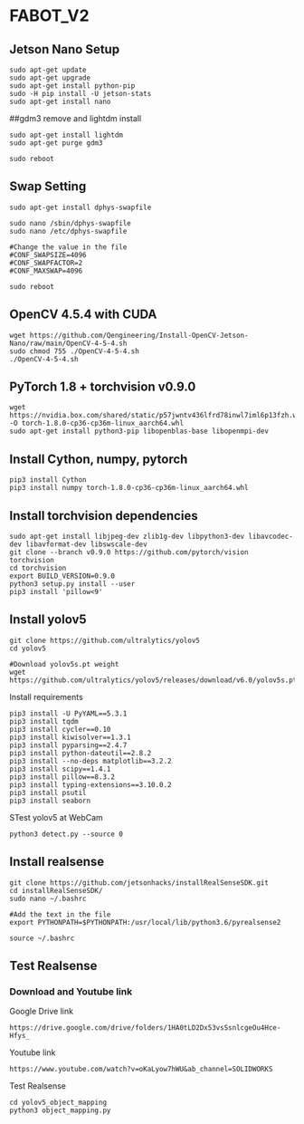 # FABOT_V2

## Jetson Nano Setup
```
sudo apt-get update
sudo apt-get upgrade
sudo apt-get install python-pip
sudo -H pip install -U jetson-stats
sudo apt-get install nano
```

##gdm3 remove and lightdm install
```
sudo apt-get install lightdm
sudo apt-get purge gdm3

sudo reboot
```

## Swap Setting
```
sudo apt-get install dphys-swapfile

sudo nano /sbin/dphys-swapfile
sudo nano /etc/dphys-swapfile

#Change the value in the file
#CONF_SWAPSIZE=4096
#CONF_SWAPFACTOR=2
#CONF_MAXSWAP=4096

sudo reboot
```

## OpenCV 4.5.4 with CUDA
```
wget https://github.com/Qengineering/Install-OpenCV-Jetson-Nano/raw/main/OpenCV-4-5-4.sh
sudo chmod 755 ./OpenCV-4-5-4.sh
./OpenCV-4-5-4.sh
```

## PyTorch 1.8 + torchvision v0.9.0
```
wget https://nvidia.box.com/shared/static/p57jwntv436lfrd78inwl7iml6p13fzh.whl -O torch-1.8.0-cp36-cp36m-linux_aarch64.whl
sudo apt-get install python3-pip libopenblas-base libopenmpi-dev 
```

## Install Cython, numpy, pytorch 
```
pip3 install Cython
pip3 install numpy torch-1.8.0-cp36-cp36m-linux_aarch64.whl
```

## Install torchvision dependencies 
```
sudo apt-get install libjpeg-dev zlib1g-dev libpython3-dev libavcodec-dev libavformat-dev libswscale-dev
git clone --branch v0.9.0 https://github.com/pytorch/vision torchvision
cd torchvision
export BUILD_VERSION=0.9.0
python3 setup.py install --user
pip3 install 'pillow<9'
```

## Install yolov5
```
git clone https://github.com/ultralytics/yolov5
cd yolov5

#Download yolov5s.pt weight 
wget https://github.com/ultralytics/yolov5/releases/download/v6.0/yolov5s.pt
```
Install requirements
```
pip3 install -U PyYAML==5.3.1
pip3 install tqdm
pip3 install cycler==0.10
pip3 install kiwisolver==1.3.1
pip3 install pyparsing==2.4.7
pip3 install python-dateutil==2.8.2
pip3 install --no-deps matplotlib==3.2.2
pip3 install scipy==1.4.1
pip3 install pillow==8.3.2
pip3 install typing-extensions==3.10.0.2
pip3 install psutil
pip3 install seaborn
```
STest yolov5 at WebCam
```
python3 detect.py --source 0
```

## Install realsense
```
git clone https://github.com/jetsonhacks/installRealSenseSDK.git
cd installRealSenseSDK/
sudo nano ~/.bashrc

#Add the text in the file
export PYTHONPATH=$PYTHONPATH:/usr/local/lib/python3.6/pyrealsense2

source ~/.bashrc
```

## Test Realsense
### Download and Youtube link
Google Drive link
```
https://drive.google.com/drive/folders/1HA0tLD2Dx53vsSsnlcgeOu4Hce-Hfys_
```
Youtube link
```
https://www.youtube.com/watch?v=oKaLyow7hWU&ab_channel=SOLIDWORKS
```
Test Realsense
```
cd yolov5_object_mapping
python3 object_mapping.py
```